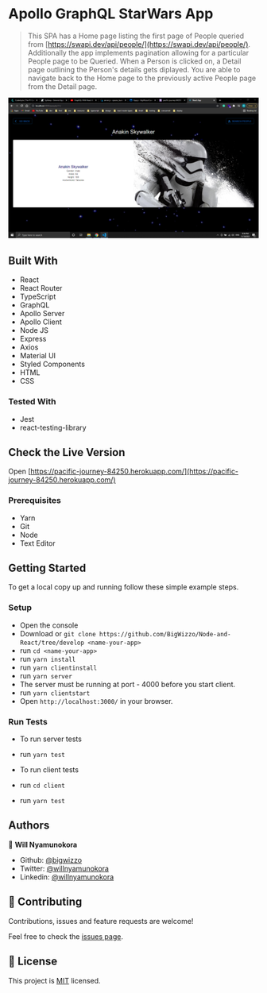 # Apollo GraphQL StarWars App

> This SPA has a Home page listing the first page of People queried from [https://swapi.dev/api/people/](https://swapi.dev/api/people/).
> Additionally the app implements pagination allowing for a particular People page to be Queried.
> When a Person is clicked on, a Detail page outlining the Person's details gets diplayed.
> You are able to navigate back to the Home page to the previously active People page from the Detail page.

![ScreenShot](./screenshot.png)

## Built With

- React
- React Router
- TypeScript
- GraphQL
- Apollo Server
- Apollo Client
- Node JS
- Express
- Axios
- Material UI
- Styled Components
- HTML
- CSS

### Tested With

- Jest
- react-testing-library

## Check the Live Version

Open [https://pacific-journey-84250.herokuapp.com/](https://pacific-journey-84250.herokuapp.com/)

### Prerequisites

- Yarn
- Git
- Node
- Text Editor

## Getting Started

To get a local copy up and running follow these simple example steps.

### Setup

- Open the console
- Download or `git clone https://github.com/BigWizzo/Node-and-React/tree/develop <name-your-app>`
- run `cd <name-your-app>`
- run `yarn install`
- run `yarn clientinstall`
- run `yarn server`
- The server must be running at port - 4000 before you start client.
- run `yarn clientstart`
- Open `http://localhost:3000/` in your browser.

### Run Tests

- To run server tests
- run `yarn test`

- To run client tests
- run `cd client`
- run `yarn test`

## Authors

👤 **Will Nyamunokora**

- Github: [@bigwizzo](https://github.com/bigwizzo)
- Twitter: [@willnyamunokora](https://twitter.com/willnyamunokora)
- Linkedin: [@willnyamunokora](https://linkedin.com/in/willnyamunokora)

## 🤝 Contributing

Contributions, issues and feature requests are welcome!

Feel free to check the [issues page](https://github.com/BigWizzo/Node-and-React/issues).

## 📝 License

This project is [MIT](https://opensource.org/licenses/MIT) licensed.
